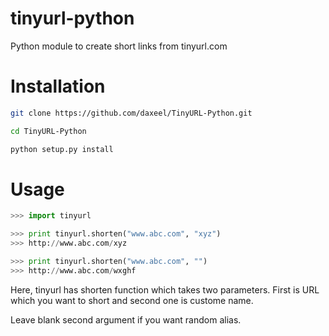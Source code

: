 # tinyurl-python
Python module to create short links from tinyurl.com

# Installation
```sh
git clone https://github.com/daxeel/TinyURL-Python.git
```
```sh
cd TinyURL-Python
```
```sh
python setup.py install
```

# Usage
```py
>>> import tinyurl
```
```py
>>> print tinyurl.shorten("www.abc.com", "xyz")
>>> http://www.abc.com/xyz
```
```py
>>> print tinyurl.shorten("www.abc.com", "")
>>> http://www.abc.com/wxghf
```
<p>Here, tinyurl has shorten function which takes two parameters. First is URL which you want to short and second one is custome name.</p>
<p>Leave blank second argument if you want random alias.</p>